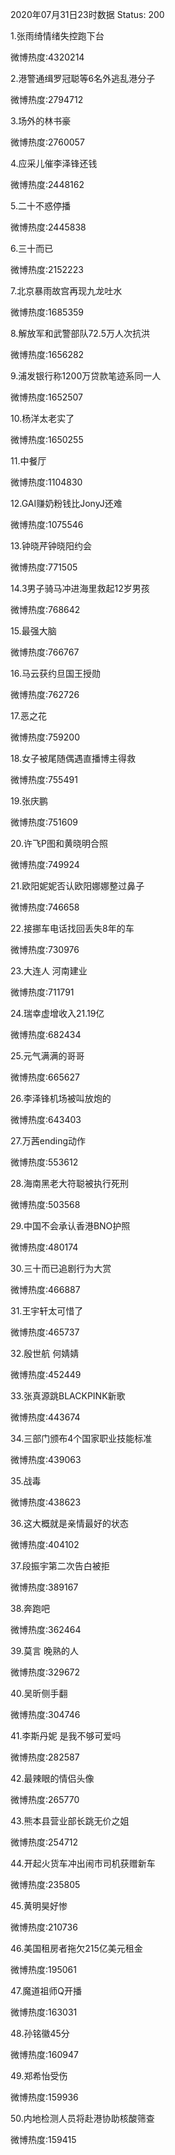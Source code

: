 2020年07月31日23时数据
Status: 200

1.张雨绮情绪失控跑下台

微博热度:4320214

2.港警通缉罗冠聪等6名外逃乱港分子

微博热度:2794712

3.场外的林书豪

微博热度:2760057

4.应采儿催李泽锋还钱

微博热度:2448162

5.二十不惑停播

微博热度:2445838

6.三十而已

微博热度:2152223

7.北京暴雨故宫再现九龙吐水

微博热度:1685359

8.解放军和武警部队72.5万人次抗洪

微博热度:1656282

9.浦发银行称1200万贷款笔迹系同一人

微博热度:1652507

10.杨洋太老实了

微博热度:1650255

11.中餐厅

微博热度:1104830

12.GAI赚奶粉钱比JonyJ还难

微博热度:1075546

13.钟晓芹钟晓阳约会

微博热度:771505

14.3男子骑马冲进海里救起12岁男孩

微博热度:768642

15.最强大脑

微博热度:766767

16.马云获约旦国王授勋

微博热度:762726

17.恶之花

微博热度:759200

18.女子被尾随偶遇直播博主得救

微博热度:755491

19.张庆鹏

微博热度:751609

20.许飞P图和黄晓明合照

微博热度:749924

21.欧阳妮妮否认欧阳娜娜整过鼻子

微博热度:746658

22.接挪车电话找回丢失8年的车

微博热度:730976

23.大连人 河南建业

微博热度:711791

24.瑞幸虚增收入21.19亿

微博热度:682434

25.元气满满的哥哥

微博热度:665627

26.李泽锋机场被叫放炮的

微博热度:643403

27.万茜ending动作

微博热度:553612

28.海南黑老大符聪被执行死刑

微博热度:503568

29.中国不会承认香港BNO护照

微博热度:480174

30.三十而已追剧行为大赏

微博热度:466887

31.王宇轩太可惜了

微博热度:465737

32.殷世航 何婧婧

微博热度:452449

33.张真源跳BLACKPINK新歌

微博热度:443674

34.三部门颁布4个国家职业技能标准

微博热度:439063

35.战毒

微博热度:438623

36.这大概就是亲情最好的状态

微博热度:404102

37.段振宇第二次告白被拒

微博热度:389167

38.奔跑吧

微博热度:362464

39.莫言 晚熟的人

微博热度:329672

40.吴昕侧手翻

微博热度:304746

41.李斯丹妮 是我不够可爱吗

微博热度:282587

42.最辣眼的情侣头像

微博热度:265770

43.熊本县营业部长跳无价之姐

微博热度:254712

44.开起火货车冲出闹市司机获赠新车

微博热度:235805

45.黄明昊好惨

微博热度:210736

46.美国租房者拖欠215亿美元租金

微博热度:195061

47.魔道祖师Q开播

微博热度:163031

48.孙铭徽45分

微博热度:160947

49.郑希怡受伤

微博热度:159936

50.内地检测人员将赴港协助核酸筛查

微博热度:159415


